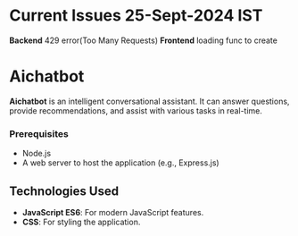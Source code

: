 # Current Issues 25-Sept-2024 IST

**Backend** 429 error(Too Many Requests)
**Frontend** loading func to create

# Aichatbot

**Aichatbot** is an intelligent conversational assistant. It can answer questions, provide recommendations, and assist with various tasks in real-time.

### Prerequisites

- Node.js
- A web server to host the application (e.g., Express.js)

## Technologies Used

- **JavaScript ES6**: For modern JavaScript features.
- **CSS**: For styling the application.
